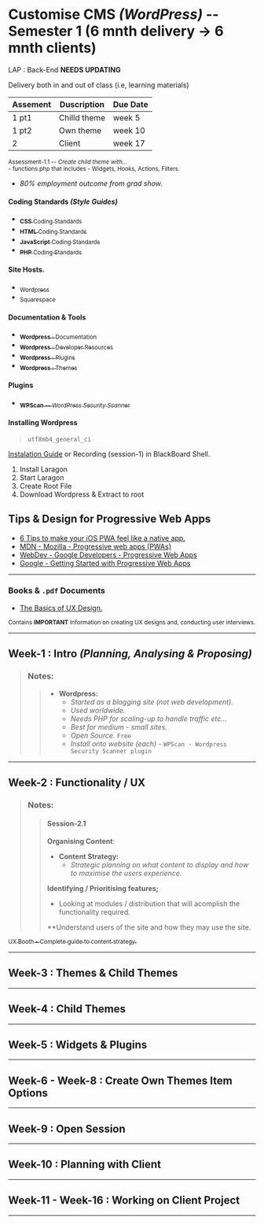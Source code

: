 # Customise CMS _(WordPress)_ -- Semester 1 (6 mnth delivery -> 6 mnth clients)

LAP : Back-End **NEEDS UPDATING**

Delivery both in and out of class (i.e, learning materials)

| Assement | Duscription  | Due Date |
|----------|--------------|----------|
| 1 pt1    | Chilld theme | week 5   |
| 1 pt2    | Own theme    | week 10  |
| 2        | Client       | week 17  |

<p>
  <sub>
    Assessment-1.1 -- <i>Create child theme with...</i><br>
    - functions.php that includes - Widgets, Hooks, Actions, Filters.<br>
  </sub
<p>

- _80% employment outcome from grad show._

#### Coding Standards _(Style Guides)_

<ul>
  <a href="https://developer.wordpress.org/coding-standards/wordpress-coding-standards/css/">
    <li><sub><b>CSS</b> Coding Standards</sub></li>
  </a>
  <a href="https://developer.wordpress.org/coding-standards/wordpress-coding-standards/html/">
    <li><sub><b>HTML</b> Coding Standards</sub></li>
  </a>
  <a href="https://developer.wordpress.org/coding-standards/wordpress-coding-standards/javascript/">
    <li><sub><b>JavaScript</b> Coding Standards</sub></li>
  </a>
  <a href="https://developer.wordpress.org/coding-standards/wordpress-coding-standards/php/">
    <li><sub><b>PHP</b> Coding Standards</sub></li>
  </a>
</ul>

#### Site Hosts.
<ul>
  <a href="https://wordpress.org">
    <li><sub>Wordpress</sub></li>
  </a>
  <a href="https://squarespace.com">
    <li><sub>Squarespace</sub></li>
  </a>
</ul>

#### Documentation & Tools
<ul>
  <a href="https://wordpress.org/documentation/">
    <li><sub><b>Wordpress</b> : Documentation</sub></li>
  </a>
  <a href="https://developer.wordpress.org/">
    <li><sub><b>Wordpress</b> : Developer Resources</sub></li>
  </a>
  <a href="https://wordpress.org/plugins/">
    <li><sub><b>Wordpress</b> : Plugins</sub></li>
  </a>
  <a href="https://wordpress.org/themes/">
    <li><sub><b>Wordpress</b> : Themes</sub></li>
  </a>
</ul>

#### Plugins
<ul>
  <a href="https://wordpress.org/plugins/wpscan/">
    <li><sub><b>WPScan</b> -- <i>WordPress Security Scanner</i></sub></li>
  </a>
</ul>

#### Installing Wordpress
> `utf8mb4_general_ci`

<p>
  <a href="https://developer.wordpress.org/advanced-administration/before-install/howto-install/">Instalation Guide</a>
  or Recording (session-1) in BlackBoard Shell.
</p>

1. Install Laragon
2. Start Laragon
3. Create Root File
4. Download Wordpress & Extract to root

## **Tips & Design for Progressive Web Apps**

<div>
  <ul>
    <li>
      <a href="https://www.netguru.com/blog/pwa-ios">
        6 Tips to make your iOS PWA feel like a native app.
      </a>
    </li>
    <li>
      <a href="https://developer.mozilla.org/en-US/docs/Web/Progressive_web_apps">
        MDN - Mozilla - Progressive web apps (PWAs)
      </a>
    </li>
    <li>
      <a href="https://web.dev/explore/progressive-web-apps">
        WebDev - Google Developers - Progressive Web Apps
      </a>
    </li>
    <li>
      <a href="https://developer.chrome.com/blog/getting-started-pwa">
        Google - Getting Started with Progressive Web Apps
      </a>
    </li>
  </ul>
</div>

---

### Books & `.pdf` Documents

<div>
  <p>
    <ul>
      <li>
        <a href="https://github.com/Nathan-Bransby-NMT/Dual-Diploma-2024/blob/main/Semester-1/Customise-CMS-Wordpress/the-basics-of-ux-design.pdf">
          The Basics of UX Design.
        </a>
      </li>
    </ul>
  <sub>Contains <b>IMPORTANT</b> Information on creating UX designs and, conducting user interviews.</sub>
  </p>
</div>

---

## **Week-1** : Intro _(Planning, Analysing & Proposing)_

> ### Notes:
> >
> > - **Wordpress:**
> >   - _Started as a blogging site (not web development)._
> >   - _Used worldwide._
> >   - _Needs PHP for scaling-up to handle traffic etc..._
> >   - _Best for medium - small sites._
> >   - _Open Source._ `Free`
> >   - _Install onto website (each)_ - `WPScan - Wordpress Security Scanner plugin`
> >   
> 


---

## **Week-2** : Functionality / UX

> ### Notes:
> > #### Session-2.1
> >
> > **Organising Content**:
> > - **Content Strategy:**
> >   - _Strategic planning on what content to display and how to maximise the users experience._
> > 
> > **Identifying / Prioritising features;**
> > - Looking at modules / distribution that will acomplish the functionality required.
> > 
> > **Understand users of the site and how they may use the site.
> >
>

<!--Site Reference-->
<p>
  <a href="https://uxbooth.com/articles/complete-beginners-guide-to-content-strategy/">
    <sub>UX Booth - Complete guide to content strategy.</sub>    
  </a>
</p>

---

## **Week-3** : Themes & Child Themes

---

## **Week-4** : Child Themes

---
## **Week-5** : Widgets & Plugins

---

## **Week-6 - Week-8** : Create Own Themes Item Options

---

## **Week-9** : Open Session

---

## **Week-10** : Planning with Client

---

## **Week-11 - Week-16** : Working on Client Project

---
